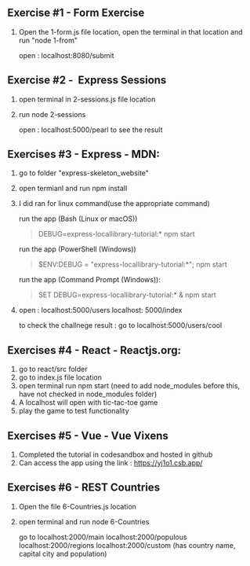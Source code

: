 
## Exercise #1 - Form Exercise

1) Open the 1-form.js file location, open the terminal in that location and run "node 1-from"

	open : localhost:8080/submit


## Exercise #2 -​ ​ Express Sessions

1) open terminal in 2-sessions.js file location
2) run node 2-sessions 
	
	open : localhost:5000/pearl to see the result


## Exercises #3 - Express - MDN:

1) go to folder "express-skeleton_website"
2) open termianl and run npm install
3) I did ran for linux command(use the appropriate command)

   run the app (Bash (Linux or macOS))
     > DEBUG=express-locallibrary-tutorial:* npm start

   run the app (PowerShell (Windows))
     > $ENV:DEBUG = "express-locallibrary-tutorial:*"; npm start

   run the app (Command Prompt (Windows)):
     > SET DEBUG=express-locallibrary-tutorial:* & npm start

4) open : localhost:5000/users
	   localhost: 5000/index

	to check the challnege result : go to localhost:5000/users/cool


## Exercises #4 - React - Reactjs.org:

1) go to react/src folder
2) go to index.js file location
3) open terminal run npm start (need to add node_modules before this, have not checked in node_modules folder)
4) A localhost will open with tic-tac-toe game
5) play the game to test functionality

## Exercises #5 - Vue - Vue Vixens

1) Completed the tutorial in codesandbox and hosted in github 
2) Can access the app using the link : https://yj1o1.csb.app/

## Exercises #6 - REST Countries

1) Open the file 6-Countries.js location
2) open terminal and run node 6-Countries

	go to localhost:2000/main
	      localhost:2000/populous
              localhost:2000/regions
              localhost:2000/custom  (has country name, capital city and population)
	       




